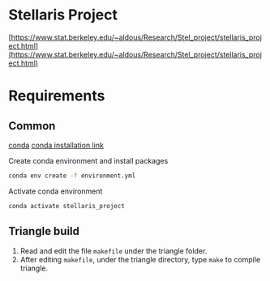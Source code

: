 # Stellaris Project

[https://www.stat.berkeley.edu/~aldous/Research/Stel_project/stellaris_project.html](https://www.stat.berkeley.edu/~aldous/Research/Stel_project/stellaris_project.html)


# Requirements

<!-- ## Windows -->
<!-- [X Window](https://www.x.org/wiki/) -->

<!-- ## OSX -->
<!-- [Xquartz](https://www.xquartz.org/) -->


## Common
[conda](https://conda.io/projects/conda/en/latest/index.html)
[conda installation link](https://conda.io/projects/conda/en/latest/user-guide/install/index.html)

Create conda environment and install packages
```bash
conda env create -f environment.yml
```

Activate conda environment
```bash
conda activate stellaris_project 
```


## Triangle build
1. Read and edit the file `makefile` under the triangle folder.
2. After editing `makefile`, under the triangle directory, type `make` to compile triangle.


